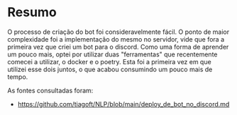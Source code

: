 # Resumo

O processo de criação do bot foi consideravelmente fácil. O ponto de maior complexidade foi a implementação do mesmo no servidor, vide que fora a primeira vez que criei um bot para o discord. Como uma forma de aprender um pouco mais, optei por utilizar duas "ferramentas" que recentemente comecei a utilizar, o docker e o poetry. Esta foi a primeira vez em que utilizei esse dois juntos, o que acabou consumindo um pouco mais de tempo.

As fontes consultadas foram:
- https://github.com/tiagoft/NLP/blob/main/deploy_de_bot_no_discord.md  
